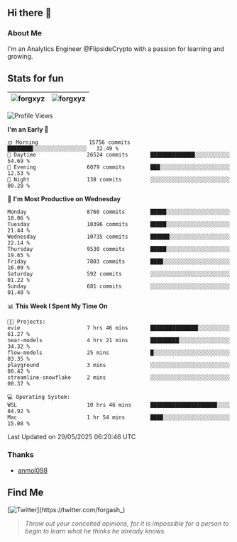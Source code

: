 ## Hi there 👋

### About Me

I'm an Analytics Engineer @FlipsideCrypto with a passion for learning and growing.
  
## Stats for fun

| <img align="center" src="https://github-readme-streak-stats.herokuapp.com/?user=forgxyz&theme=tokyonight" alt="forgxyz" /> | <img align="center" src="https://github-readme-stats.vercel.app/api?username=forgxyz&theme=tokyonight&show_icons=true" alt="forgxyz" /> |
| ------------- |------------- |


<!--START_SECTION:waka-->
![Profile Views](http://img.shields.io/badge/Profile%20Views-0-blue)

**I'm an Early 🐤** 

```text
🌞 Morning                15756 commits       ████████░░░░░░░░░░░░░░░░░   32.49 % 
🌆 Daytime                26524 commits       ██████████████░░░░░░░░░░░   54.69 % 
🌃 Evening                6079 commits        ███░░░░░░░░░░░░░░░░░░░░░░   12.53 % 
🌙 Night                  138 commits         ░░░░░░░░░░░░░░░░░░░░░░░░░   00.28 % 
```
📅 **I'm Most Productive on Wednesday** 

```text
Monday                   8760 commits        █████░░░░░░░░░░░░░░░░░░░░   18.06 % 
Tuesday                  10396 commits       █████░░░░░░░░░░░░░░░░░░░░   21.44 % 
Wednesday                10735 commits       ██████░░░░░░░░░░░░░░░░░░░   22.14 % 
Thursday                 9530 commits        █████░░░░░░░░░░░░░░░░░░░░   19.65 % 
Friday                   7803 commits        ████░░░░░░░░░░░░░░░░░░░░░   16.09 % 
Saturday                 592 commits         ░░░░░░░░░░░░░░░░░░░░░░░░░   01.22 % 
Sunday                   681 commits         ░░░░░░░░░░░░░░░░░░░░░░░░░   01.40 % 
```


📊 **This Week I Spent My Time On** 

```text
🐱‍💻 Projects: 
evie                     7 hrs 46 mins       ███████████████░░░░░░░░░░   61.27 % 
near-models              4 hrs 21 mins       █████████░░░░░░░░░░░░░░░░   34.32 % 
flow-models              25 mins             █░░░░░░░░░░░░░░░░░░░░░░░░   03.35 % 
playground               3 mins              ░░░░░░░░░░░░░░░░░░░░░░░░░   00.42 % 
streamline-snowflake     2 mins              ░░░░░░░░░░░░░░░░░░░░░░░░░   00.37 % 

💻 Operating System: 
WSL                      10 hrs 46 mins      █████████████████████░░░░   84.92 % 
Mac                      1 hr 54 mins        ████░░░░░░░░░░░░░░░░░░░░░   15.08 % 
```


 Last Updated on 29/05/2025 06:20:46 UTC
<!--END_SECTION:waka-->

### Thanks
 - [anmol098](https://github.com/anmol098/waka-readme-stats/)
  
## Find Me
[![Twitter](https://img.shields.io/twitter/url/https/twitter.com/forgash_.svg?style=social&label=Follow%20%40forgash_)](https://twitter.com/forgash_)


> *Throw out your conceited opinions, for it is impossible for a person to begin to learn what he thinks he already knows.* 
